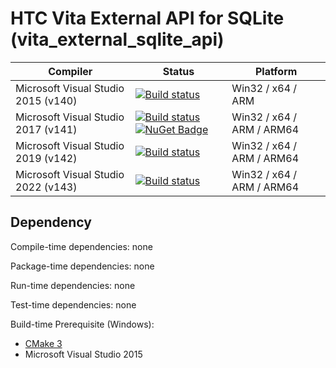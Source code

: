 # HTC Vita External API for SQLite (vita_external_sqlite_api)

| Compiler | Status | Platform |
|----------|--------|----------|
| Microsoft Visual Studio 2015 (v140) | [![Build status](https://ci.appveyor.com/api/projects/status/h1cd1164wpkorl4o/branch/main?svg=true)](https://ci.appveyor.com/project/kenelin/vita-external-sqlite-api/branch/main) | Win32 / x64 / ARM |
| Microsoft Visual Studio 2017 (v141) | [![Build status](https://ci.appveyor.com/api/projects/status/x83631ix1ewqi4ab/branch/main?svg=true)](https://ci.appveyor.com/project/kenelin/vita-external-sqlite-api-wmr43/branch/main) [![NuGet Badge](https://buildstats.info/nuget/vita_external_sqlite_api.v141)](https://www.nuget.org/packages/vita_external_sqlite_api.v141/) | Win32 / x64 / ARM / ARM64 |
| Microsoft Visual Studio 2019 (v142) | [![Build status](https://ci.appveyor.com/api/projects/status/jbv81ik7x4j9jh3k/branch/main?svg=true)](https://ci.appveyor.com/project/kenelin/vita-external-sqlite-api-1yrja/branch/main) | Win32 / x64 / ARM / ARM64 |
| Microsoft Visual Studio 2022 (v143) | [![Build status](https://ci.appveyor.com/api/projects/status/fil6ub2r30ke0rcp/branch/main?svg=true)](https://ci.appveyor.com/project/kenelin/vita-external-sqlite-api-4bwd0/branch/main) | Win32 / x64 / ARM / ARM64 |

## Dependency

Compile-time dependencies: none

Package-time dependencies: none

Run-time dependencies: none

Test-time dependencies: none

Build-time Prerequisite (Windows):

* [CMake 3](https://cmake.org/)
* Microsoft Visual Studio 2015
